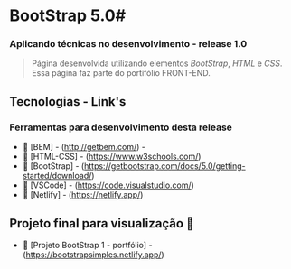 # BootStrap 5.0#

### Aplicando técnicas no desenvolvimento - release 1.0


>Página desenvolvida utilizando elementos *BootStrap*, *HTML* e *CSS*. Essa página faz parte do portifólio FRONT-END.

## Tecnologias - Link's ##

### Ferramentas para desenvolvimento desta release ###

- :link: [BEM] - (http://getbem.com/) - 
- :link: [HTML-CSS] - (https://www.w3schools.com/)
- :link: [BootStrap] - (https://getbootstrap.com/docs/5.0/getting-started/download/)
- :link: [VSCode] - (https://code.visualstudio.com/)
- :link: [Netlify] - (https://netlify.app/)

## Projeto final para visualização :link:

- :link: [Projeto BootStrap 1 - portfólio] - (https://bootstrapsimples.netlify.app/)
